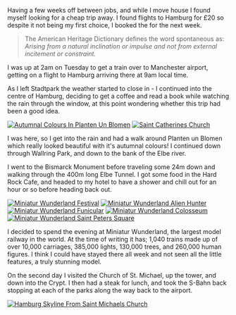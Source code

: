 <!--moml:meta
Title: 2016 Hamburg
Date: 2016-11-01
Hero: stadtpark-seals-beach
Intro: A cheap city break to unwind between moving house and jobs.
-->

Having a few weeks off between jobs, and while I move house I found myself looking for a cheap trip away. I found flights to Hamburg for £20 so despite it not being my first choice, I booked the for the next week.

<blockquote>
    <p>The American Heritage Dictionary defines the word spontaneous as:<br>
    <em>Arising from a natural inclination or impulse and not from external incitement or constraint.</em></p>
</blockquote>

I was up at 2am on Tuesday to get a train over to Manchester airport, getting on a flight to Hamburg arriving there at 9am local time.

As I left Stadtpark the weather started to close in - I continued into the centre of Hamburg, deciding to get a coffee and read a book while watching the rain through the window, at this point wondering whether this trip had been a good idea.

<div class="gallery">
    <a href="/2016-hamburg/autumnal-colours-in-planten-un-blomen-2000.jpg"><img alt="Autumnal Colours In Planten Un Blomen" srcset="/2016-hamburg/autumnal-colours-in-planten-un-blomen-400.jpg, /2016-hamburg/autumnal-colours-in-planten-un-blomen-800.jpg 800w, /2016-hamburg/autumnal-colours-in-planten-un-blomen-1200.jpg 1200w, /2016-hamburg/autumnal-colours-in-planten-un-blomen-1600.jpg 1600w, /2016-hamburg/autumnal-colours-in-planten-un-blomen-2000.jpg 2000w" src="/2016-hamburg/autumnal-colours-in-planten-un-blomen-400.jpg"></a>
    <a href="/2016-hamburg/saint-catherines-church-2000.jpg"><img alt="Saint Catherines Church" srcset="/2016-hamburg/saint-catherines-church-400.jpg, /2016-hamburg/saint-catherines-church-800.jpg 800w, /2016-hamburg/saint-catherines-church-1200.jpg 1200w, /2016-hamburg/saint-catherines-church-1600.jpg 1600w, /2016-hamburg/saint-catherines-church-2000.jpg 2000w" src="/2016-hamburg/saint-catherines-church-400.jpg"></a>
</div>

I was here, so I get into the rain and had a walk around Planten un Blomen which really looked beautiful with it's autumnal colours! I continued down through Wallring Park, and down to the bank of the Elbe river.

I went to the Bismarck Monument before traveling some 24m down and walking through the 400m long Elbe Tunnel. I got some food in the Hard Rock Cafe, and headed to my hotel to have a shower and chill out for an hour or so before heading back out.

<div class="gallery">
    <a href="/2016-hamburg/miniatur-wunderland-festival-2000.jpg"><img alt="Miniatur Wunderland Festival" srcset="/2016-hamburg/miniatur-wunderland-festival-400.jpg, /2016-hamburg/miniatur-wunderland-festival-800.jpg 800w, /2016-hamburg/miniatur-wunderland-festival-1200.jpg 1200w, /2016-hamburg/miniatur-wunderland-festival-1600.jpg 1600w, /2016-hamburg/miniatur-wunderland-festival-2000.jpg 2000w" src="/2016-hamburg/miniatur-wunderland-festival-400.jpg"></a>
    <a href="/2016-hamburg/miniatur-wunderland-alien-hunter-2000.jpg"><img alt="Miniatur Wunderland Alien Hunter" srcset="/2016-hamburg/miniatur-wunderland-alien-hunter-400.jpg, /2016-hamburg/miniatur-wunderland-alien-hunter-800.jpg 800w, /2016-hamburg/miniatur-wunderland-alien-hunter-1200.jpg 1200w, /2016-hamburg/miniatur-wunderland-alien-hunter-1600.jpg 1600w, /2016-hamburg/miniatur-wunderland-alien-hunter-2000.jpg 2000w" src="/2016-hamburg/miniatur-wunderland-alien-hunter-400.jpg"></a>
    <a href="/2016-hamburg/miniatur-wunderland-funicular-2000.jpg"><img alt="Miniatur Wunderland Funicular" srcset="/2016-hamburg/miniatur-wunderland-funicular-400.jpg, /2016-hamburg/miniatur-wunderland-funicular-800.jpg 800w, /2016-hamburg/miniatur-wunderland-funicular-1200.jpg 1200w, /2016-hamburg/miniatur-wunderland-funicular-1600.jpg 1600w, /2016-hamburg/miniatur-wunderland-funicular-2000.jpg 2000w" src="/2016-hamburg/miniatur-wunderland-funicular-400.jpg"></a>
    <a href="/2016-hamburg/miniatur-wunderland-colosseum-2000.jpg"><img alt="Miniatur Wunderland Colosseum" srcset="/2016-hamburg/miniatur-wunderland-colosseum-400.jpg, /2016-hamburg/miniatur-wunderland-colosseum-800.jpg 800w, /2016-hamburg/miniatur-wunderland-colosseum-1200.jpg 1200w, /2016-hamburg/miniatur-wunderland-colosseum-1600.jpg 1600w, /2016-hamburg/miniatur-wunderland-colosseum-2000.jpg 2000w" src="/2016-hamburg/miniatur-wunderland-colosseum-400.jpg"></a>
    <a href="/2016-hamburg/miniatur-wunderland-saint-peters-square-2000.jpg"><img alt="Miniatur Wunderland Saint Peters Square" srcset="/2016-hamburg/miniatur-wunderland-saint-peters-square-400.jpg, /2016-hamburg/miniatur-wunderland-saint-peters-square-800.jpg 800w, /2016-hamburg/miniatur-wunderland-saint-peters-square-1200.jpg 1200w, /2016-hamburg/miniatur-wunderland-saint-peters-square-1600.jpg 1600w, /2016-hamburg/miniatur-wunderland-saint-peters-square-2000.jpg 2000w" src="/2016-hamburg/miniatur-wunderland-saint-peters-square-400.jpg"></a>
</div>

I decided to spend the evening at Miniatur Wunderland, the largest model railway in the world. At the time of writing it has; 1,040 trains made up of over 10,000 carriages, 385,000 lights, 130,000 trees, and 260,000 human figures. I think I could have stayed there all week and not seen all the little features, a truly stunning model.

On the second day I visited the Church of St. Michael, up the tower, and down into the Crypt. I then had a steak for lunch, and took the S-Bahn back stopping at each of the parks along the way back to the airport.

<div class="gallery">
    <a href="/2016-hamburg/hamburg-skyline-from-saint-michaels-church-2000.jpg"><img alt="Hamburg Skyline From Saint Michaels Church" srcset="/2016-hamburg/hamburg-skyline-from-saint-michaels-church-400.jpg, /2016-hamburg/hamburg-skyline-from-saint-michaels-church-800.jpg 800w, /2016-hamburg/hamburg-skyline-from-saint-michaels-church-1200.jpg 1200w, /2016-hamburg/hamburg-skyline-from-saint-michaels-church-1600.jpg 1600w, /2016-hamburg/hamburg-skyline-from-saint-michaels-church-2000.jpg 2000w" src="/2016-hamburg/hamburg-skyline-from-saint-michaels-church-400.jpg"></a>
</div>
